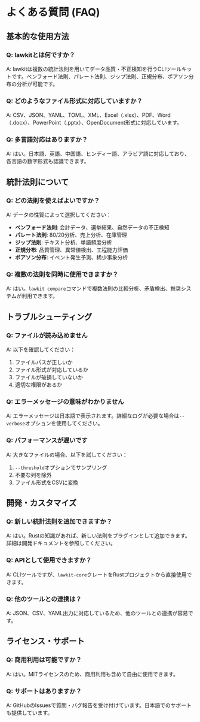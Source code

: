 # よくある質問 (FAQ)

## 基本的な使用方法

### Q: lawkitとは何ですか？
A: lawkitは複数の統計法則を用いてデータ品質・不正検知を行うCLIツールキットです。ベンフォード法則、パレート法則、ジップ法則、正規分布、ポアソン分布の分析が可能です。

### Q: どのようなファイル形式に対応していますか？
A: CSV、JSON、YAML、TOML、XML、Excel（.xlsx）、PDF、Word（.docx）、PowerPoint（.pptx）、OpenDocument形式に対応しています。

### Q: 多言語対応はありますか？
A: はい。日本語、英語、中国語、ヒンディー語、アラビア語に対応しており、各言語の数字形式も認識できます。

## 統計法則について

### Q: どの法則を使えばよいですか？
A: データの性質によって選択してください：
- **ベンフォード法則**: 会計データ、選挙結果、自然データの不正検知
- **パレート法則**: 80/20分析、売上分析、在庫管理
- **ジップ法則**: テキスト分析、単語頻度分析
- **正規分布**: 品質管理、異常値検出、工程能力評価
- **ポアソン分布**: イベント発生予測、稀少事象分析

### Q: 複数の法則を同時に使用できますか？
A: はい。`lawkit compare`コマンドで複数法則の比較分析、矛盾検出、推奨システムが利用できます。

## トラブルシューティング

### Q: ファイルが読み込めません
A: 以下を確認してください：
1. ファイルパスが正しいか
2. ファイル形式が対応しているか
3. ファイルが破損していないか
4. 適切な権限があるか

### Q: エラーメッセージの意味がわかりません
A: エラーメッセージは日本語で表示されます。詳細なログが必要な場合は`--verbose`オプションを使用してください。

### Q: パフォーマンスが遅いです
A: 大きなファイルの場合、以下を試してください：
1. `--threshold`オプションでサンプリング
2. 不要な列を除外
3. ファイル形式をCSVに変換

## 開発・カスタマイズ

### Q: 新しい統計法則を追加できますか？
A: はい。Rustの知識があれば、新しい法則をプラグインとして追加できます。詳細は開発ドキュメントを参照してください。

### Q: APIとして使用できますか？
A: CLIツールですが、`lawkit-core`クレートをRustプロジェクトから直接使用できます。

### Q: 他のツールとの連携は？
A: JSON、CSV、YAML出力に対応しているため、他のツールとの連携が容易です。

## ライセンス・サポート

### Q: 商用利用は可能ですか？
A: はい。MITライセンスのため、商用利用も含めて自由に使用できます。

### Q: サポートはありますか？
A: GitHubのIssuesで質問・バグ報告を受け付けています。日本語でのサポートも提供しています。